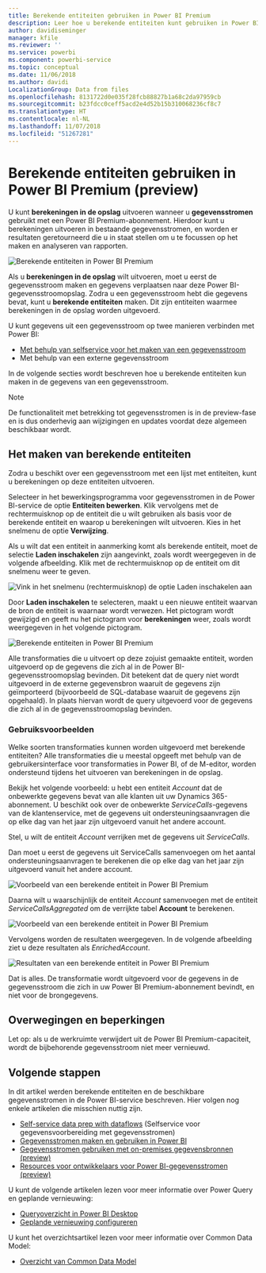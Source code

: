 ```yaml
---
title: Berekende entiteiten gebruiken in Power BI Premium
description: Leer hoe u berekende entiteiten kunt gebruiken in Power BI Premium
author: davidiseminger
manager: kfile
ms.reviewer: ''
ms.service: powerbi
ms.component: powerbi-service
ms.topic: conceptual
ms.date: 11/06/2018
ms.author: davidi
LocalizationGroup: Data from files
ms.openlocfilehash: 8131722d0e035f28fcb88827b1a68c2da97959cb
ms.sourcegitcommit: b23fdcc0ceff5acd2e4d52b15b310068236cf8c7
ms.translationtype: HT
ms.contentlocale: nl-NL
ms.lasthandoff: 11/07/2018
ms.locfileid: "51267281"
---
```

# <a name="using-computed-entities-on-power-bi-premium-preview"></a>Berekende entiteiten gebruiken in Power BI Premium (preview)

U kunt **berekeningen in de opslag** uitvoeren wanneer u **gegevensstromen** gebruikt met een Power BI Premium-abonnement. Hierdoor kunt u berekeningen uitvoeren in bestaande gegevensstromen, en worden er resultaten geretourneerd die u in staat stellen om u te focussen op het maken en analyseren van rapporten. 

![Berekende entiteiten in Power BI Premium](media/service-dataflows-computed-entities-premium/computed-entities-premium_00.png)

Als u **berekeningen in de opslag** wilt uitvoeren, moet u eerst de gegevensstroom maken en gegevens verplaatsen naar deze Power BI-gegevensstroomopslag. Zodra u een gegevensstroom hebt die gegevens bevat, kunt u **berekende entiteiten** maken. Dit zijn entiteiten waarmee berekeningen in de opslag worden uitgevoerd. 

U kunt gegevens uit een gegevensstroom op twee manieren verbinden met Power BI:

* [Met behulp van selfservice voor het maken van een gegevensstroom](service-dataflows-create-use.md)
* Met behulp van een externe gegevensstroom

In de volgende secties wordt beschreven hoe u berekende entiteiten kun maken in de gegevens van een gegevensstroom.

> [!NOTE]
> De functionaliteit met betrekking tot gegevensstromen is in de preview-fase en is dus onderhevig aan wijzigingen en updates voordat deze algemeen beschikbaar wordt.


## <a name="how-to-create-computed-entities"></a>Het maken van berekende entiteiten 

Zodra u beschikt over een gegevensstroom met een lijst met entiteiten, kunt u berekeningen op deze entiteiten uitvoeren.

Selecteer in het bewerkingsprogramma voor gegevensstromen in de Power BI-service de optie **Entiteiten bewerken**. Klik vervolgens met de rechtermuisknop op de entiteit die u wilt gebruiken als basis voor de berekende entiteit en waarop u berekeningen wilt uitvoeren. Kies in het snelmenu de optie **Verwijzing**.

Als u wilt dat een entiteit in aanmerking komt als berekende entiteit, moet de selectie **Laden inschakelen** zijn aangevinkt, zoals wordt weergegeven in de volgende afbeelding. Klik met de rechtermuisknop op de entiteit om dit snelmenu weer te geven.

![Vink in het snelmenu (rechtermuisknop) de optie Laden inschakelen aan](media/service-dataflows-computed-entities-premium/computed-entities-premium_01.png)

Door **Laden inschakelen** te selecteren, maakt u een nieuwe entiteit waarvan de bron de entiteit is waarnaar wordt verwezen. Het pictogram wordt gewijzigd en geeft nu het pictogram voor **berekeningen** weer, zoals wordt weergegeven in het volgende pictogram.

![Berekende entiteiten in Power BI Premium](media/service-dataflows-computed-entities-premium/computed-entities-premium_00.png)

Alle transformaties die u uitvoert op deze zojuist gemaakte entiteit, worden uitgevoerd op de gegevens die zich al in de Power BI-gegevensstroomopslag bevinden. Dit betekent dat de query niet wordt uitgevoerd in de externe gegevensbron waaruit de gegevens zijn geïmporteerd (bijvoorbeeld de SQL-database waaruit de gegevens zijn opgehaald). In plaats hiervan wordt de query uitgevoerd voor de gegevens die zich al in de gegevensstroomopslag bevinden.

### <a name="example-use-cases"></a>Gebruiksvoorbeelden
Welke soorten transformaties kunnen worden uitgevoerd met berekende entiteiten? Alle transformaties die u meestal opgeeft met behulp van de gebruikersinterface voor transformaties in Power BI, of de M-editor, worden ondersteund tijdens het uitvoeren van berekeningen in de opslag. 

Bekijk het volgende voorbeeld: u hebt een entiteit *Account* dat de onbewerkte gegevens bevat van alle klanten uit uw Dynamics 365-abonnement. U beschikt ook over de onbewerkte *ServiceCalls*-gegevens van de klantenservice, met de gegevens uit ondersteuningsaanvragen die op elke dag van het jaar zijn uitgevoerd vanuit het andere account.

Stel, u wilt de entiteit *Account* verrijken met de gegevens uit *ServiceCalls*. 

Dan moet u eerst de gegevens uit ServiceCalls samenvoegen om het aantal ondersteuningsaanvragen te berekenen die op elke dag van het jaar zijn uitgevoerd vanuit het andere account. 

![Voorbeeld van een berekende entiteit in Power BI Premium](media/service-dataflows-computed-entities-premium/computed-entities-premium_02.png)

Daarna wilt u waarschijnlijk de entiteit *Account* samenvoegen met de entiteit *ServiceCallsAggregated* om de verrijkte tabel **Account** te berekenen.

![Voorbeeld van een berekende entiteit in Power BI Premium](media/service-dataflows-computed-entities-premium/computed-entities-premium_03.png)

Vervolgens worden de resultaten weergegeven. In de volgende afbeelding ziet u deze resultaten als *EnrichedAccount*.

![Resultaten van een berekende entiteit in Power BI Premium](media/service-dataflows-computed-entities-premium/computed-entities-premium_04.png)

Dat is alles. De transformatie wordt uitgevoerd voor de gegevens in de gegevensstroom die zich in uw Power BI Premium-abonnement bevindt, en niet voor de brongegevens.

## <a name="considerations-and-limitations"></a>Overwegingen en beperkingen

Let op: als u de werkruimte verwijdert uit de Power BI Premium-capaciteit, wordt de bijbehorende gegevensstroom niet meer vernieuwd. 


## <a name="next-steps"></a>Volgende stappen

In dit artikel werden berekende entiteiten en de beschikbare gegevensstromen in de Power BI-service beschreven. Hier volgen nog enkele artikelen die misschien nuttig zijn.


* [Self-service data prep with dataflows](service-dataflows-overview.md) (Selfservice voor gegevensvoorbereiding met gegevensstromen)
* [Gegevensstromen maken en gebruiken in Power BI](service-dataflows-create-use.md)
* [Gegevensstromen gebruiken met on-premises gegevensbronnen (preview)](service-dataflows-on-premises-gateways.md)
* [Resources voor ontwikkelaars voor Power BI-gegevensstromen (preview)](service-dataflows-developer-resources.md)

U kunt de volgende artikelen lezen voor meer informatie over Power Query en geplande vernieuwing:
* [Queryoverzicht in Power BI Desktop](desktop-query-overview.md)
* [Geplande vernieuwing configureren](refresh-scheduled-refresh.md)

U kunt het overzichtsartikel lezen voor meer informatie over Common Data Model:
* [Overzicht van Common Data Model](https://docs.microsoft.com/powerapps/common-data-model/overview)

